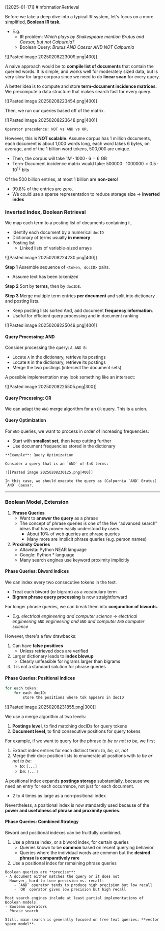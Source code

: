 [[2025-01-17]] #InformationRetrieval 

Before we take a deep dive into a typical IR system, let's focus on a more simplified, **Boolean IR task**.
- E.g. 
	- IR problem: *Which plays by Shakespeare mention Brutus and Caesar, but not Calpurnia?*
	- Boolean Query: *Brutus AND Caesar AND NOT Calpurnia*

![[Pasted image 20250208223009.png|400]]

A naive approach would be to **compile list of documents** that contain the queried words. It is simple, and works well for moderately sized data, but is very slow for large corpora since we need to do **linear scan** for every query.

A better idea is to compute and store **term-document incidence matrices**. We precompute a data structure that makes search fast for every query.

![[Pasted image 20250208223454.png|400]]

Then, we run our queries based off of the matrix.

![[Pasted image 20250208223648.png|400]]

```ad-note
Operator precedence: NOT vs AND vs OR.
```

However, this is **NOT scalable**. Assume corpus has 1 million documents, each document is about 1,000 words long, each word takes 6 bytes, on average, and of the 1 billion word tokens, 500,000 are unique.
- Then, the corpus will take $1M \cdot 1000 \cdot 6=6$ GB
- Term-Document incidence matrix would take: $500000\cdot 1000000=0.5\cdot 10^{12}$ bits

Of the 500 billion entries, at most 1 billion are **non-zero**!
- $99.8\%$ of the entries are zero.
- We could use a sparse representation to reduce storage size -> **inverted index**

### Inverted Index, Boolean Retrieval
We map each term to a posting list of documents containing it.
- Identify each document by a numerical `docID`
- Dictionary of terms usually **in memory**
- Posting list
	- Linked lists of variable-sized arrays

![[Pasted image 20250208224230.png|400]]

**Step 1**
Assemble sequence of `<token, docID>` pairs. 
- Assume text has been tokenized

**Step 2**
Sort by **terms**, then by `docID`s.

**Step 3**
Merge multiple term entries **per document** and split into dictionary and posting lists. 
- Keep posting lists sorted
And, add document **frequency information**.
- Useful for efficient query processing and in document ranking

![[Pasted image 20250208225049.png|400]]

#### Query Processing: AND
Consider processing the query: `A AND B`:
- Locate `A` in the dictionary, retrieve its postings
- Locate `B` in the dictionary, retrieve its postings
- Merge the two postings (intersect the document sets)

A possible implementation may look something like an intersect: 

![[Pasted image 20250208225505.png|300]]

#### Query Processing: OR
We can adapt the `AND` merge algorithm for an `OR` query. This is a union.

#### Query Optimization
For `AND` queries, we want to process in order of increasing frequencies:
- Start with **smallest set**, then keep cutting further
- Use document frequencies stored in the dictionary

```ad-example
**Example**: Query Optimization

Consider a query that is an `AND` of $n$ terms:

![[Pasted image 20250208230125.png|400]]

In this case, we should execute the query as (Calpurnia `AND` Brutus) `AND` Caesar.
```

---
### Boolean Model, Extension
1. **Phrase Queries**
	- Want to **answer the query** as a phrase
	- The concept of phrase queries is one of the few “advanced search” ideas that has proven easily understood by users
		- About 10% of web queries are phrase queries
		- Many more are implicit phrase queries (e.g. person names)
2. **Proximity Queries**
	- Altavista: Python NEAR language
	- Google: Python * language
	- Many search engines use keyword proximity implicitly

#### Phase Queries: Biword Indices
We can index every two consecutive tokens in the text.
- Treat each biword (or bigram) as a vocabulary term
- **Bigram phrase query processing** is now straightforward

For longer phrase queries, we can break them into **conjunction of biwords**.
- E.g. *electrical engineering and computer science* -> *electrical engineering* `AND` *engineering and* `AND` *and computer* `AND` *computer science*

However, there's a few drawbacks:
1. Can have **false positives**
	- Unless retrieved docs are verified
2. Larger dictionary leads to **index blowup**
	- Clearly unfeasible for ngrams larger than bigrams
3. It is not a standard solution for phrase queries

#### Phase Queries: Positional Indices

```bash
for each token:
	for each docID:
		store the positions where tok appears in docID
```

![[Pasted image 20250208231855.png|300]]

We use a merge algorithm at two levels:
1. **Postings level**, to find matching docIDs for query tokens
2. **Document level**, to find consecutive positions for query tokens

For example, if we want to query for the phrase *to be or not to be*, we first
1. Extract index entries for each distinct term: *to, be, or, not*
2. Merge their doc: position lists to enumerate all positions with *to be or not to be*:
	- *to*: `[...]`
	- *be*: `[...]`

A positional index expands **postings storage** substantially, because we need an entry for each occurrence, not just for each document.
- 2 to 4 times as large as a non-positional index

Nevertheless, a positional index is now standardly used because of the **power and usefulness of phrase and proximity queries**.

#### Phase Queries: Combined Strategy
Biword and positional indexes can be fruitfully combined.
1. Use a phrase index, or a biword index, for certain queries
	- Queries known to be **common** based on recent querying behavior
	- Queries where the individual words are common but the **desired phrase is comparatively rare**
1. Use a positional index for remaining phrase queries

```ad-summary
Boolean queries are **precise**:
- A document either matches the query or it does not
- However, hard to tune precision vs. recall:
	- `AND` operator tends to produce high precision but low recall
	- `OR` operator gives low precision but high recall

Most search engines include at least partial implementations of Boolean models.
- Boolean operators
- Phrase search

Still, main search is generally focused on free text queries: **vector space model**.
```
